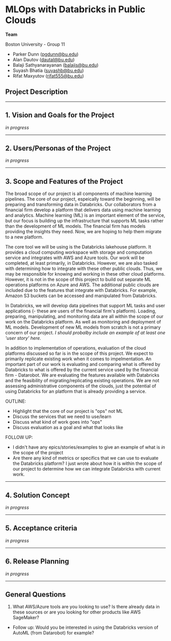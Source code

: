 # MLOps with Databricks in Public Clouds

**Team**

Boston University - Group 11
* Parker Dunn (pgdunn@bu.edu)
* Alan Dautov (dautal@bu.edu)
* Balaji Sathyanarayanan (balajis@bu.edu)
* Suyash Bhatia (suyashb@bu.edu)
* Rifat Maxyutov (rifat555@bu.edu)

## Project Description

** **
## 1. Vision and Goals for the Project
*in progress*

** **
## 2. Users/Personas of the Project
*in progress*

** **
## 3. Scope and Features of the Project

The broad scope of our project is all components of machine learning pipelines. The core of our project, espeically toward the beginning, will be preparing and transforming data in Databricks. Our collaborators from a financial firm develop a platform that delivers data using machine learning and analytics. Machine learning (ML) is an important element of the service, but our focus is building up the infrastructure that supports ML tasks rather than the development of ML models. The financial firm has models providing the insights they need. Now, we are hoping to help them migrate to a new platform.

The core tool we will be using is the Databricks lakehouse platform. It provides a cloud computing workspace with storage and computation service and integrates with AWS and Azure tools. Our work will be completed, at least primarily, in Databricks. However, we are also tasked with determining how to integrate with these other public clouds. Thus, we may be responsible for knowing and working in these other cloud platforms. However, it is not in the scope of this project to build out separate ML operations platforms on Azure and AWS. The additional public clouds are included due to the features that integrate with Databricks. For example, Amazon S3 buckets can be accessed and manipulated from Databricks.

In Databricks, we will develop data pipelines that support ML tasks and user applications (- these are users of the financial firm's platform). Loading, preparing, manipulating, and monitoring data are all within the scope of our work on the Databricks platform. As well as monitoring and deployment of ML models. Development of new ML models from scratch is not a primary concern of our project. *_I should probalby include an example of at least one 'user story' here._*

In addition to implementation of operations, evaluation of the cloud platforms discussed so far is in the scope of this project. We expect to primarily replicate existing work when it comes to impelmentation. An important part of our work is evaluating and comparing what is offered by Databricks to what is offered by the current service used by the financial firm - Datarobot. We are evaluating the features available with Databricks and the feasibility of migrating/replicating existing operations. We are not assessing administrative components of the clouds, just the potential of using Databricks for an platform that is already providing a service.

OUTLINE:
* Highlight that the core of our project is "ops" not ML
* Discuss the services that we need to use/learn
* Discuss what kind of work goes into "ops"
* Discuss evaluation as a goal and what that looks like

FOLLOW UP:
* I didn't have any epics/stories/examples to give an example of what is *_in_* the scope of the project
* Are there any kind of metrics or specifics that we can use to evaluate the Databricks platform? I just wrote about how it is within the scope of our project to determine how we can integrate Databricks with current work.

** **
## 4. Solution Concept
*in progress*

** **
## 5. Acceptance criteria
*in progress*

** **
## 6. Release Planning
*in progress*

** **
## General Questions
1. What AWS/Azure tools are you looking to use? Is there already data in these sources or are you looking for other products like AWS SageMaker?
  - Follow up: Would you be interested in using the Databricks version of AutoML (from Datarobot) for example?
